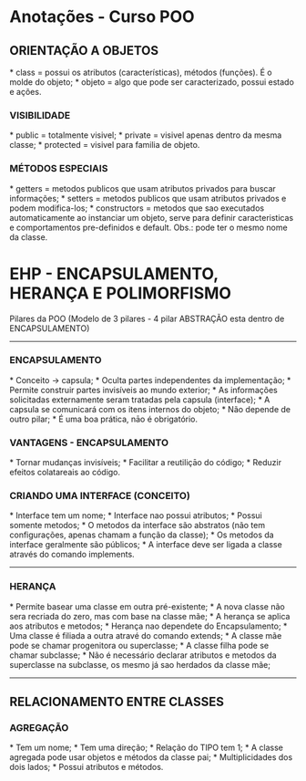 <h1><strong>Anotações - Curso POO</strong></h1>

<h2>ORIENTAÇÃO A OBJETOS</h2>
* class = possui os atributos (características), métodos (funções). É o molde do objeto;
* objeto = algo que pode ser caracterizado, possui estado e ações.

<h3>VISIBILIDADE</h3>
* public = totalmente visivel;
* private = visivel apenas dentro da mesma classe;
* protected = visivel para familia de objeto.

<h3>MÉTODOS ESPECIAIS</h3>
* getters = metodos publicos que usam atributos privados para buscar informações;
* setters = metodos publicos que usam atributos privados e podem modifica-los;
* constructors = metodos que sao executados automaticamente ao instanciar um objeto, serve para definir caracteristicas e comportamentos pre-definidos e default. Obs.: pode ter o mesmo nome da classe.

<h1>EHP - ENCAPSULAMENTO, HERANÇA E POLIMORFISMO</h1>
Pilares da POO (Modelo de 3 pilares - 4 pilar ABSTRAÇÃO esta dentro de ENCAPSULAMENTO)

<hr>
<h3>ENCAPSULAMENTO</h3>
 * Conceito -> capsula;
 * Oculta partes independentes da implementação;
 * Permite construir partes invisíveis ao mundo exterior;
 * As informações solicitadas externamente seram tratadas pela capsula (interface);
 * A capsula se comunicará com os itens internos do objeto;
 * Não depende de outro pilar;
 * É uma boa prática, nāo é obrigatório.

<h3>VANTAGENS - ENCAPSULAMENTO</h3>
 * Tornar mudanças invisíveis;
 * Facilitar a reutiliçāo do código;
 * Reduzir efeitos colatareais ao código.

<h3>CRIANDO UMA INTERFACE (CONCEITO)</h3>
 * Interface tem um nome;
 * Interface nao possui atributos;
 * Possui somente metodos;
 * O metodos da interface são abstratos (não tem configurações, apenas chamam a função da classe);
 * Os metodos da interface geralmente são públicos;
 * A interface deve ser ligada a classe através do comando implements.

<hr>
<h3>HERANÇA</h3>
* Permite basear uma classe em outra pré-existente;
* A nova classe não sera recriada do zero, mas com base na classe mãe;
* A herança se aplica aos atributos e metodos;
* Herança nao dependete do Encapsulamento;
* Uma classe é filiada a outra atravé do comando extends;
* A classe mãe pode se chamar progenitora ou superclasse;
* A classe filha pode se chamar subclasse;
* Não é necessário declarar atributos e metodos da superclasse na subclasse, os mesmo já sao herdados da classe mãe;


<hr>
<h2>RELACIONAMENTO ENTRE CLASSES</h2>

<h3>AGREGAÇÃO</h3>
* Tem um nome;
* Tem uma direção;
* Relação do TIPO tem 1;
* A classe agregada pode usar objetos e métodos da classe pai;
* Multiplicidades dos dois lados;
* Possui atributos e métodos.







